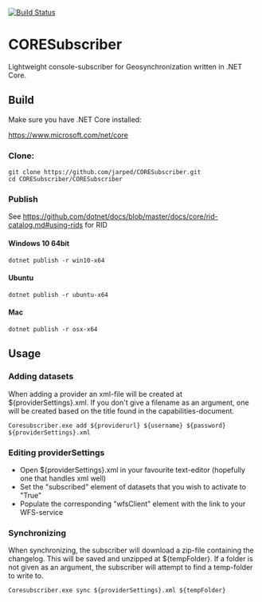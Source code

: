 [![Build Status](https://travis-ci.org/jarped/CORESubscriber.svg?branch=master)](https://travis-ci.org/jarped/CORESubscriber)

# CORESubscriber

Lightweight console-subscriber for Geosynchronization written in .NET Core.

## Build

Make sure you have .NET Core installed:

https://www.microsoft.com/net/core

### Clone:

```
git clone https://github.com/jarped/CORESubscriber.git
cd CORESubscriber/CORESubscriber
```

### Publish

See https://github.com/dotnet/docs/blob/master/docs/core/rid-catalog.md#using-rids for RID

#### Windows 10 64bit
```
dotnet publish -r win10-x64
```
#### Ubuntu
```
dotnet publish -r ubuntu-x64
```
#### Mac
```
dotnet publish -r osx-x64
```

## Usage

### Adding datasets

When adding a provider an xml-file will be created at ${providerSettings}.xml. If you don't give a filename as an argument, one will be created based on the title found in the capabilities-document.

```
Coresubscriber.exe add ${providerurl} ${username} ${password} ${providerSettings}.xml
```
### Editing providerSettings

* Open ${providerSettings}.xml in your favourite text-editor (hopefully one that handles xml well)
* Set the "subscribed" element of datasets that you wish to activate to "True"
* Populate the corresponding "wfsClient" element with the link to your WFS-service

### Synchronizing

When synchronizing, the subscriber will download a zip-file containing the changelog. This will be saved and unzipped at ${tempFolder}. If a folder is not given as an argument, the subscriber will attempt to find a temp-folder to write to.

```
Coresubscriber.exe sync ${providerSettings}.xml ${tempFolder}
```
